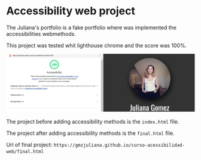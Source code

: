 # Accessibility web project

The Juliana's portfolio is a fake portfolio where was implemented the accessibilities webmethods.

This project was tested whit lighthouse chrome and the score was 100%.

![screenshot](docs/screenshot.png)

The project before adding accessibility methods is the `index.html` file.

The project after adding accessibility methods is the `final.html` file.

Url of final project:
`https://gmzjuliana.github.io/curso-acessibilidad-web/final.html`
